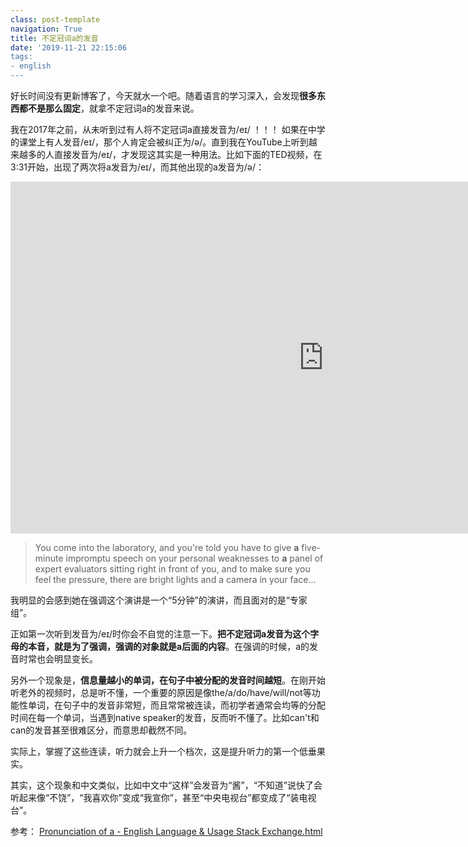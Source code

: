 ```yaml
---
class: post-template
navigation: True
title: 不定冠词a的发音
date: '2019-11-21 22:15:06
tags:
- english
---
```


好长时间没有更新博客了，今天就水一个吧。随着语言的学习深入，会发现**很多东西都不是那么固定**，就拿不定冠词a的发音来说。

<!--more-->

我在2017年之前，从未听到过有人将不定冠词a直接发音为/eɪ/ ！！！
如果在中学的课堂上有人发音/eɪ/，那个人肯定会被纠正为/ə/。直到我在YouTube上听到越来越多的人直接发音为/eɪ/，才发现这其实是一种用法。比如下面的TED视频，在3:31开始，出现了两次将a发音为/eɪ/，而其他出现的a发音为/ə/：

<iframe width="1001" height="563" src="https://www.youtube.com/embed/RcGyVTAoXEU" frameborder="0" allow="accelerometer; autoplay; encrypted-media; gyroscope; picture-in-picture" allowfullscreen></iframe>

> You come into the laboratory, and you're told you have to give **a** five-minute impromptu speech on your personal weaknesses to **a** panel of expert evaluators sitting right in front of you, and to make sure you feel the pressure, there are bright lights and a camera in your face...

我明显的会感到她在强调这个演讲是一个“5分钟”的演讲，而且面对的是“专家组”。

正如第一次听到发音为/eɪ/时你会不自觉的注意一下。**把不定冠词a发音为这个字母的本音，就是为了强调，强调的对象就是a后面的内容**。在强调的时候，a的发音时常也会明显变长。

另外一个现象是，**信息量越小的单词，在句子中被分配的发音时间越短**。在刚开始听老外的视频时，总是听不懂，一个重要的原因是像the/a/do/have/will/not等功能性单词，在句子中的发音非常短，而且常常被连读，而初学者通常会均等的分配时间在每一个单词，当遇到native speaker的发音，反而听不懂了。比如can't和can的发音甚至很难区分，而意思却截然不同。

实际上，掌握了这些连读，听力就会上升一个档次，这是提升听力的第一个低垂果实。

其实，这个现象和中文类似，比如中文中“这样”会发音为“酱”，“不知道”说快了会听起来像“不饶”，“我喜欢你”变成“我宣你”，甚至“中央电视台”都变成了“装电视台”。

参考：
[Pronunciation of a - English Language & Usage Stack Exchange.html](https://english.stackexchange.com/questions/53222/pronunciation-of-a)